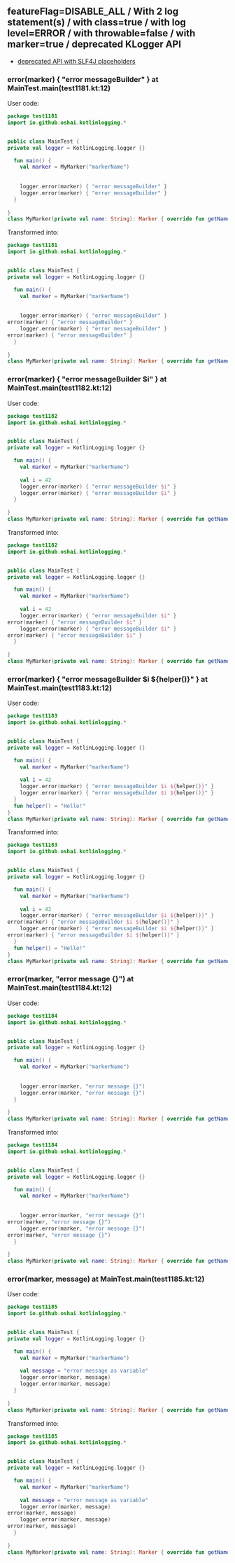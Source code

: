 ## featureFlag=DISABLE_ALL / With 2 log statement(s) / with class=true / with log level=ERROR / with throwable=false / with marker=true / deprecated KLogger API

* [deprecated API with SLF4J placeholders](deprecated-slf4j-placeholders.md)

###  error(marker) { "error messageBuilder" } at MainTest.main(test1181.kt:12)

User code:
```kotlin
package test1181
import io.github.oshai.kotlinlogging.*


public class MainTest {
private val logger = KotlinLogging.logger {}

  fun main() {
    val marker = MyMarker("markerName")
    
    
    logger.error(marker) { "error messageBuilder" }
    logger.error(marker) { "error messageBuilder" }
  }
  
}
class MyMarker(private val name: String): Marker { override fun getName() = name }

```
  
Transformed into:
```kotlin
package test1181
import io.github.oshai.kotlinlogging.*


public class MainTest {
private val logger = KotlinLogging.logger {}

  fun main() {
    val marker = MyMarker("markerName")
    
    
    logger.error(marker) { "error messageBuilder" }
error(marker) { "error messageBuilder" }
    logger.error(marker) { "error messageBuilder" }
error(marker) { "error messageBuilder" }
  }
  
}
class MyMarker(private val name: String): Marker { override fun getName() = name }

```

###  error(marker) { "error messageBuilder $i" } at MainTest.main(test1182.kt:12)

User code:
```kotlin
package test1182
import io.github.oshai.kotlinlogging.*


public class MainTest {
private val logger = KotlinLogging.logger {}

  fun main() {
    val marker = MyMarker("markerName")
    
    val i = 42
    logger.error(marker) { "error messageBuilder $i" }
    logger.error(marker) { "error messageBuilder $i" }
  }
  
}
class MyMarker(private val name: String): Marker { override fun getName() = name }

```
  
Transformed into:
```kotlin
package test1182
import io.github.oshai.kotlinlogging.*


public class MainTest {
private val logger = KotlinLogging.logger {}

  fun main() {
    val marker = MyMarker("markerName")
    
    val i = 42
    logger.error(marker) { "error messageBuilder $i" }
error(marker) { "error messageBuilder $i" }
    logger.error(marker) { "error messageBuilder $i" }
error(marker) { "error messageBuilder $i" }
  }
  
}
class MyMarker(private val name: String): Marker { override fun getName() = name }

```

###  error(marker) { "error messageBuilder $i ${helper()}" } at MainTest.main(test1183.kt:12)

User code:
```kotlin
package test1183
import io.github.oshai.kotlinlogging.*


public class MainTest {
private val logger = KotlinLogging.logger {}

  fun main() {
    val marker = MyMarker("markerName")
    
    val i = 42
    logger.error(marker) { "error messageBuilder $i ${helper()}" }
    logger.error(marker) { "error messageBuilder $i ${helper()}" }
  }
  fun helper() = "Hello!"
}
class MyMarker(private val name: String): Marker { override fun getName() = name }

```
  
Transformed into:
```kotlin
package test1183
import io.github.oshai.kotlinlogging.*


public class MainTest {
private val logger = KotlinLogging.logger {}

  fun main() {
    val marker = MyMarker("markerName")
    
    val i = 42
    logger.error(marker) { "error messageBuilder $i ${helper()}" }
error(marker) { "error messageBuilder $i ${helper()}" }
    logger.error(marker) { "error messageBuilder $i ${helper()}" }
error(marker) { "error messageBuilder $i ${helper()}" }
  }
  fun helper() = "Hello!"
}
class MyMarker(private val name: String): Marker { override fun getName() = name }

```

###  error(marker, "error message {}") at MainTest.main(test1184.kt:12)

User code:
```kotlin
package test1184
import io.github.oshai.kotlinlogging.*


public class MainTest {
private val logger = KotlinLogging.logger {}

  fun main() {
    val marker = MyMarker("markerName")
    
    
    logger.error(marker, "error message {}")
    logger.error(marker, "error message {}")
  }
  
}
class MyMarker(private val name: String): Marker { override fun getName() = name }

```
  
Transformed into:
```kotlin
package test1184
import io.github.oshai.kotlinlogging.*


public class MainTest {
private val logger = KotlinLogging.logger {}

  fun main() {
    val marker = MyMarker("markerName")
    
    
    logger.error(marker, "error message {}")
error(marker, "error message {}")
    logger.error(marker, "error message {}")
error(marker, "error message {}")
  }
  
}
class MyMarker(private val name: String): Marker { override fun getName() = name }

```

###  error(marker, message) at MainTest.main(test1185.kt:12)

User code:
```kotlin
package test1185
import io.github.oshai.kotlinlogging.*


public class MainTest {
private val logger = KotlinLogging.logger {}

  fun main() {
    val marker = MyMarker("markerName")
    
    val message = "error message as variable"
    logger.error(marker, message)
    logger.error(marker, message)
  }
  
}
class MyMarker(private val name: String): Marker { override fun getName() = name }

```
  
Transformed into:
```kotlin
package test1185
import io.github.oshai.kotlinlogging.*


public class MainTest {
private val logger = KotlinLogging.logger {}

  fun main() {
    val marker = MyMarker("markerName")
    
    val message = "error message as variable"
    logger.error(marker, message)
error(marker, message)
    logger.error(marker, message)
error(marker, message)
  }
  
}
class MyMarker(private val name: String): Marker { override fun getName() = name }

```
